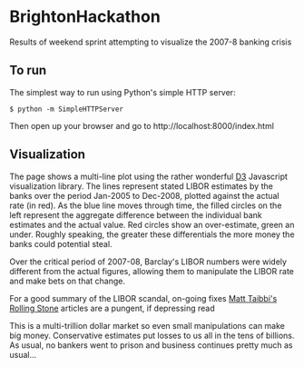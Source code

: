 BrightonHackathon
=================

Results of weekend sprint attempting to visualize the 2007-8 banking crisis

## To run

The simplest way to run using Python's simple HTTP server:

    $ python -m SimpleHTTPServer

Then open up your browser and go to http://localhost:8000/index.html

## Visualization

The page shows a multi-line plot using the rather wonderful [D3](http://D3.org) Javascript visualization library. The lines represent stated LIBOR estimates by the banks over the period Jan-2005 to Dec-2008, plotted against the actual rate (in red). As the blue line moves through time, the filled circles on the left represent the aggregate difference between the individual bank estimates and the actual value. Red circles show an over-estimate, green an under. Roughly speaking, the greater these differentials the more money the banks could potential steal.

Over the critical period of 2007-08, Barclay's LIBOR numbers were widely different from the actual figures, allowing them to manipulate the LIBOR rate and make bets on that change. 

For a good summary of the LIBOR scandal, on-going fixes [Matt Taibbi's Rolling Stone](http://www.rollingstone.com/politics/news/everything-is-rigged-the-biggest-financial-scandal-yet-20130425) articles are a pungent, if depressing read

This is a multi-trillion dollar market so even small manipulations can make big money. Conservative estimates put losses to us all in the tens of billions. As usual, no bankers went to prison and business continues pretty much as usual...
